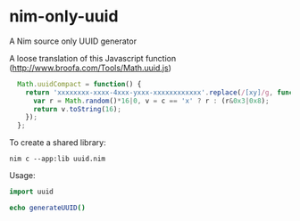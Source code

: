 # nim-only-uuid
A Nim source only UUID generator

A loose translation of this Javascript function (http://www.broofa.com/Tools/Math.uuid.js)

```Javascript
  Math.uuidCompact = function() {
    return 'xxxxxxxx-xxxx-4xxx-yxxx-xxxxxxxxxxxx'.replace(/[xy]/g, function(c) {
      var r = Math.random()*16|0, v = c == 'x' ? r : (r&0x3|0x8);
      return v.toString(16);
    });
  };
```

To create a shared library:
```
nim c --app:lib uuid.nim
```

Usage:
```Nim
import uuid

echo generateUUID()
```


